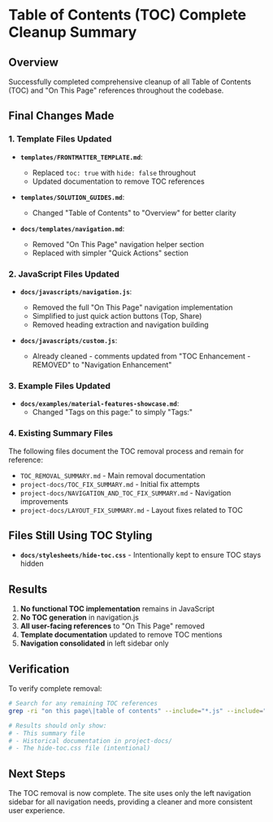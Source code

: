 # Table of Contents (TOC) Complete Cleanup Summary

## Overview
Successfully completed comprehensive cleanup of all Table of Contents (TOC) and "On This Page" references throughout the codebase.

## Final Changes Made

### 1. Template Files Updated
- **`templates/FRONTMATTER_TEMPLATE.md`**:
  - Replaced `toc: true` with `hide: false` throughout
  - Updated documentation to remove TOC references

- **`templates/SOLUTION_GUIDES.md`**:
  - Changed "Table of Contents" to "Overview" for better clarity

- **`docs/templates/navigation.md`**:
  - Removed "On This Page" navigation helper section
  - Replaced with simpler "Quick Actions" section

### 2. JavaScript Files Updated
- **`docs/javascripts/navigation.js`**:
  - Removed the full "On This Page" navigation implementation
  - Simplified to just quick action buttons (Top, Share)
  - Removed heading extraction and navigation building

- **`docs/javascripts/custom.js`**:
  - Already cleaned - comments updated from "TOC Enhancement - REMOVED" to "Navigation Enhancement"

### 3. Example Files Updated
- **`docs/examples/material-features-showcase.md`**:
  - Changed "Tags on this page:" to simply "Tags:"

### 4. Existing Summary Files
The following files document the TOC removal process and remain for reference:
- `TOC_REMOVAL_SUMMARY.md` - Main removal documentation
- `project-docs/TOC_FIX_SUMMARY.md` - Initial fix attempts
- `project-docs/NAVIGATION_AND_TOC_FIX_SUMMARY.md` - Navigation improvements
- `project-docs/LAYOUT_FIX_SUMMARY.md` - Layout fixes related to TOC

## Files Still Using TOC Styling
- **`docs/stylesheets/hide-toc.css`** - Intentionally kept to ensure TOC stays hidden

## Results
1. **No functional TOC implementation** remains in JavaScript
2. **No TOC generation** in navigation.js
3. **All user-facing references** to "On This Page" removed
4. **Template documentation** updated to remove TOC mentions
5. **Navigation consolidated** in left sidebar only

## Verification
To verify complete removal:
```bash
# Search for any remaining TOC references
grep -ri "on this page\|table of contents" --include="*.js" --include="*.css" --include="*.md" --include="*.yml" .

# Results should only show:
# - This summary file
# - Historical documentation in project-docs/
# - The hide-toc.css file (intentional)
```

## Next Steps
The TOC removal is now complete. The site uses only the left navigation sidebar for all navigation needs, providing a cleaner and more consistent user experience.